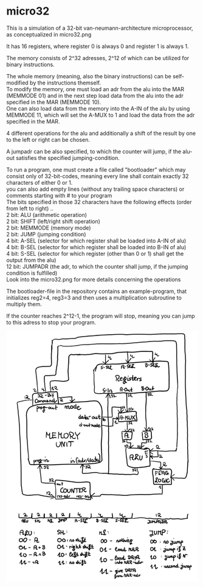 # micro32
This is a simulation of a 32-bit van-neumann-architecture microprocessor, as conceptualized in micro32.png

It has 16 registers, where register 0 is always 0 and register 1 is always 1.

The memory consists of 2^32 adresses, 2^12 of which can be utilized for binary instructions.

The whole memory (meaning, also the binary instructions) can be self-modified by the instructions themself.  
To modify the memory, one must load an adr from the alu into the MAR (MEMMODE 01) and in the next step load data from the alu
into the adr specified in the MAR (MEMMODE 10).  
One can also load data from the memory into the A-IN of the alu by using MEMMODE 11, which will set the A-MUX to 1 and load the
data from the adr specified in the MAR.

4 different operations for the alu and additionally a shift of the result by one to the left or right can be chosen.

A jumpadr can be also specified, to which the counter will jump, if the alu-out satisfies the specified jumping-condition.

To run a program, one must create a file called "bootloader" which may consist only of 32-bit-codes, meaning every line shall 
contain exactly 32 characters of either 0 or 1.  
you can also add empty lines (without any trailing space characters) or comments starting with # to your program  
The bits specified in those 32 characters have the following effects (order from left to right) ..  
2 bit: ALU (arithmetic operation)  
2 bit: SHIFT (left/right shift operation)  
2 bit: MEMMODE (memory mode)  
2 bit: JUMP (jumping condition)  
4 bit: A-SEL (selector for which register shall be loaded into A-IN of alu)  
4 bit: B-SEL (selector for which register shall be loaded into B-IN of alu)  
4 bit: S-SEL (selector for which register (other than 0 or 1) shall get the output from the alu)  
12 bit: JUMPADR (the adr, to which the counter shall jump, if the jumping condition is fulfilled)  
Look into the micro32.png for more details concerning the operations  
  
The bootloader-file in the repository contains an example-program, that initializes reg2=4, reg3=3 and then uses a multiplication
subroutine to multiply them.  

If the counter reaches 2^12-1, the program will stop, meaning you can jump to this adress to stop your program.

![micro32conceptual](micro32.png)
